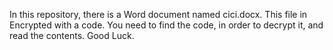 In this repository, there is a Word document named cici.docx. This file in Encrypted with a code. You need to find the code, in order to decrypt it, and read the contents. Good Luck.
